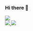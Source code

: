 
### Hi there 👋

<a href="https://skillicons.dev">
  <img src="https://skillicons.dev/icons?i=perl,php,python,go,java,c,cs,cpp,linux,bash,git,docker,mysql,visualstudio,sublime,eclipse,html,kali&perline=9" />
</a>
<br>

<a href="https://www.credly.com/badges/c212d184-0c8c-4973-8bba-829f6807a6af/public_url">
  <img src="https://images.credly.com/size/110x110/images/e63aa507-b974-4e67-bae6-1e425f6e2a99/image.png" />
</a>
<a href="https://www.credly.com/badges/aaa67170-5977-418c-949c-8a4054d2ea6c/public_url">
  <img src="https://images.credly.com/size/110x110/images/24af3283-ed59-422b-a29c-c274b4df55d8/image.png" />
</a>
